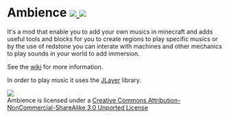 # Ambience [![](http://cf.way2muchnoise.eu/ambience-extras.svg) ![](http://cf.way2muchnoise.eu/versions/ambience-extras.svg)](https://www.curseforge.com/minecraft/mc-mods/ambience-extras)
It's a mod that enable you to add your own musics in minecraft and adds useful tools and blocks for you to create regions to play specific musics or by the use of redstone you can interate with machines and other mechanics to play sounds in your world to add immersion.

See the [wiki](https://github.com/viniciusgf2/Ambience/wiki) for more information.


In order to play music it uses the [JLayer](http://www.javazoom.net/javalayer/javalayer.html) library.

![](http://i.creativecommons.org/l/by-nc-sa/3.0/88x31.png)  
Ambience is licensed under a [Creative Commons Attribution-NonCommercial-ShareAlike 3.0 Unported License](http://creativecommons.org/licenses/by-nc-sa/3.0/deed.en_GB)  